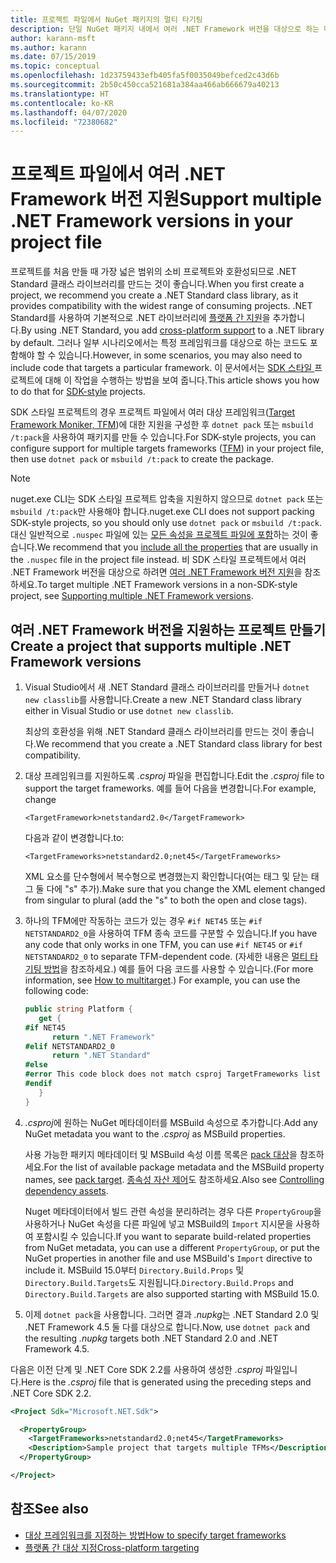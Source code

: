 ```yaml
---
title: 프로젝트 파일에서 NuGet 패키지의 멀티 타기팅
description: 단일 NuGet 패키지 내에서 여러 .NET Framework 버전을 대상으로 하는 다양한 방법에 대한 설명입니다.
author: karann-msft
ms.author: karann
ms.date: 07/15/2019
ms.topic: conceptual
ms.openlocfilehash: 1d23759433efb405fa5f0035049befced2c43d6b
ms.sourcegitcommit: 2b50c450cca521681a384aa466ab666679a40213
ms.translationtype: HT
ms.contentlocale: ko-KR
ms.lasthandoff: 04/07/2020
ms.locfileid: "72380682"
---
```

# <a name="support-multiple-net-framework-versions-in-your-project-file"></a><span data-ttu-id="0fdcc-103">프로젝트 파일에서 여러 .NET Framework 버전 지원</span><span class="sxs-lookup"><span data-stu-id="0fdcc-103">Support multiple .NET Framework versions in your project file</span></span>

<span data-ttu-id="0fdcc-104">프로젝트를 처음 만들 때 가장 넓은 범위의 소비 프로젝트와 호환성되므로 .NET Standard 클래스 라이브러리를 만드는 것이 좋습니다.</span><span class="sxs-lookup"><span data-stu-id="0fdcc-104">When you first create a project, we recommend you create a .NET Standard class library, as it provides compatibility with the widest range of consuming projects.</span></span> <span data-ttu-id="0fdcc-105">.NET Standard를 사용하여 기본적으로 .NET 라이브러리에 [플랫폼 간 지원](/dotnet/standard/library-guidance/cross-platform-targeting)을 추가합니다.</span><span class="sxs-lookup"><span data-stu-id="0fdcc-105">By using .NET Standard, you add [cross-platform support](/dotnet/standard/library-guidance/cross-platform-targeting) to a .NET library by default.</span></span> <span data-ttu-id="0fdcc-106">그러나 일부 시나리오에서는 특정 프레임워크를 대상으로 하는 코드도 포함해야 할 수 있습니다.</span><span class="sxs-lookup"><span data-stu-id="0fdcc-106">However, in some scenarios, you may also need to include code that targets a particular framework.</span></span> <span data-ttu-id="0fdcc-107">이 문서에서는 [SDK 스타일 ](../resources/check-project-format.md) 프로젝트에 대해 이 작업을 수행하는 방법을 보여 줍니다.</span><span class="sxs-lookup"><span data-stu-id="0fdcc-107">This article shows you how to do that for [SDK-style](../resources/check-project-format.md) projects.</span></span>

<span data-ttu-id="0fdcc-108">SDK 스타일 프로젝트의 경우 프로젝트 파일에서 여러 대상 프레임워크([Target Framework Moniker, TFM](/dotnet/standard/frameworks))에 대한 지원을 구성한 후 `dotnet pack` 또는 `msbuild /t:pack`을 사용하여 패키지를 만들 수 있습니다.</span><span class="sxs-lookup"><span data-stu-id="0fdcc-108">For SDK-style projects, you can configure support for multiple targets frameworks ([TFM](/dotnet/standard/frameworks)) in your project file, then use `dotnet pack` or `msbuild /t:pack` to create the package.</span></span>

> [!NOTE]
> <span data-ttu-id="0fdcc-109">nuget.exe CLI는 SDK 스타일 프로젝트 압축을 지원하지 않으므로 `dotnet pack` 또는 `msbuild /t:pack`만 사용해야 합니다.</span><span class="sxs-lookup"><span data-stu-id="0fdcc-109">nuget.exe CLI does not support packing SDK-style projects, so you should only use `dotnet pack` or `msbuild /t:pack`.</span></span> <span data-ttu-id="0fdcc-110">대신 일반적으로 `.nuspec` 파일에 있는 [모든 속성을 프로젝트 파일에 포함](../reference/msbuild-targets.md#pack-target)하는 것이 좋습니다.</span><span class="sxs-lookup"><span data-stu-id="0fdcc-110">We recommend that you [include all the properties](../reference/msbuild-targets.md#pack-target) that are usually in the `.nuspec` file in the project file instead.</span></span> <span data-ttu-id="0fdcc-111">비 SDK 스타일 프로젝트에서 여러 .NET Framework 버전을 대상으로 하려면 [여러 .NET Framework 버전 지원](supporting-multiple-target-frameworks.md)을 참조하세요.</span><span class="sxs-lookup"><span data-stu-id="0fdcc-111">To target multiple .NET Framework versions in a non-SDK-style project, see [Supporting multiple .NET Framework versions](supporting-multiple-target-frameworks.md).</span></span>

## <a name="create-a-project-that-supports-multiple-net-framework-versions"></a><span data-ttu-id="0fdcc-112">여러 .NET Framework 버전을 지원하는 프로젝트 만들기</span><span class="sxs-lookup"><span data-stu-id="0fdcc-112">Create a project that supports multiple .NET Framework versions</span></span>

1. <span data-ttu-id="0fdcc-113">Visual Studio에서 새 .NET Standard 클래스 라이브러리를 만들거나 `dotnet new classlib`를 사용합니다.</span><span class="sxs-lookup"><span data-stu-id="0fdcc-113">Create a new .NET Standard class library either in Visual Studio or use `dotnet new classlib`.</span></span>

   <span data-ttu-id="0fdcc-114">최상의 호환성을 위해 .NET Standard 클래스 라이브러리를 만드는 것이 좋습니다.</span><span class="sxs-lookup"><span data-stu-id="0fdcc-114">We recommend that you create a .NET Standard class library for best compatibility.</span></span>

2. <span data-ttu-id="0fdcc-115">대상 프레임워크를 지원하도록 *.csproj* 파일을 편집합니다.</span><span class="sxs-lookup"><span data-stu-id="0fdcc-115">Edit the *.csproj* file to support the target frameworks.</span></span> <span data-ttu-id="0fdcc-116">예를 들어 다음을 변경합니다.</span><span class="sxs-lookup"><span data-stu-id="0fdcc-116">For example, change</span></span>
   
   `<TargetFramework>netstandard2.0</TargetFramework>`
   
   <span data-ttu-id="0fdcc-117">다음과 같이 변경합니다.</span><span class="sxs-lookup"><span data-stu-id="0fdcc-117">to:</span></span>
   
   `<TargetFrameworks>netstandard2.0;net45</TargetFrameworks>`

   <span data-ttu-id="0fdcc-118">XML 요소를 단수형에서 복수형으로 변경했는지 확인합니다(여는 태그 및 닫는 태그 둘 다에 "s" 추가).</span><span class="sxs-lookup"><span data-stu-id="0fdcc-118">Make sure that you change the XML element changed from singular to plural (add the "s" to both the open and close tags).</span></span>

3. <span data-ttu-id="0fdcc-119">하나의 TFM에만 작동하는 코드가 있는 경우 `#if NET45` 또는 `#if NETSTANDARD2_0`을 사용하여 TFM 종속 코드를 구분할 수 있습니다.</span><span class="sxs-lookup"><span data-stu-id="0fdcc-119">If you have any code that only works in one TFM, you can use `#if NET45` or `#if NETSTANDARD2_0` to separate TFM-dependent code.</span></span> <span data-ttu-id="0fdcc-120">(자세한 내용은 [멀티 타기팅 방법](/dotnet/core/tutorials/libraries#how-to-multitarget)을 참조하세요.) 예를 들어 다음 코드를 사용할 수 있습니다.</span><span class="sxs-lookup"><span data-stu-id="0fdcc-120">(For more information, see [How to multitarget](/dotnet/core/tutorials/libraries#how-to-multitarget).) For example, you can use the following code:</span></span>

   ```csharp
   public string Platform {
      get {
   #if NET45
         return ".NET Framework"
   #elif NETSTANDARD2_0
         return ".NET Standard"
   #else
   #error This code block does not match csproj TargetFrameworks list
   #endif
      }
   }
   ```

4. <span data-ttu-id="0fdcc-121">*.csproj*에 원하는 NuGet 메타데이터를 MSBuild 속성으로 추가합니다.</span><span class="sxs-lookup"><span data-stu-id="0fdcc-121">Add any NuGet metadata you want to the *.csproj* as MSBuild properties.</span></span>

   <span data-ttu-id="0fdcc-122">사용 가능한 패키지 메타데이터 및 MSBuild 속성 이름 목록은 [pack 대상](../reference/msbuild-targets.md#pack-target)을 참조하세요.</span><span class="sxs-lookup"><span data-stu-id="0fdcc-122">For the list of available package metadata and the MSBuild property names, see [pack target](../reference/msbuild-targets.md#pack-target).</span></span> <span data-ttu-id="0fdcc-123">[종속성 자산 제어](../consume-packages/package-references-in-project-files.md#controlling-dependency-assets)도 참조하세요.</span><span class="sxs-lookup"><span data-stu-id="0fdcc-123">Also see [Controlling dependency assets](../consume-packages/package-references-in-project-files.md#controlling-dependency-assets).</span></span>

   <span data-ttu-id="0fdcc-124">Nuget 메타데이터에서 빌드 관련 속성을 분리하려는 경우 다른 `PropertyGroup`을 사용하거나 NuGet 속성을 다른 파일에 넣고 MSBuild의 `Import` 지시문을 사용하여 포함시킬 수 있습니다.</span><span class="sxs-lookup"><span data-stu-id="0fdcc-124">If you want to separate build-related properties from NuGet metadata, you can use a different `PropertyGroup`, or put the NuGet properties in another file and use MSBuild's `Import` directive to include it.</span></span> <span data-ttu-id="0fdcc-125">MSBuild 15.0부터 `Directory.Build.Props` 및 `Directory.Build.Targets`도 지원됩니다.</span><span class="sxs-lookup"><span data-stu-id="0fdcc-125">`Directory.Build.Props` and `Directory.Build.Targets` are also supported starting with MSBuild 15.0.</span></span>

5. <span data-ttu-id="0fdcc-126">이제 `dotnet pack`을 사용합니다. 그러면 결과 *.nupkg*는 .NET Standard 2.0 및 .NET Framework 4.5 둘 다를 대상으로 합니다.</span><span class="sxs-lookup"><span data-stu-id="0fdcc-126">Now, use `dotnet pack` and the resulting *.nupkg* targets both .NET Standard 2.0 and .NET Framework 4.5.</span></span>

<span data-ttu-id="0fdcc-127">다음은 이전 단계 및 .NET Core SDK 2.2를 사용하여 생성한 *.csproj* 파일입니다.</span><span class="sxs-lookup"><span data-stu-id="0fdcc-127">Here is the *.csproj* file that is generated using the preceding steps and .NET Core SDK 2.2.</span></span>

```xml
<Project Sdk="Microsoft.NET.Sdk">

  <PropertyGroup>
    <TargetFrameworks>netstandard2.0;net45</TargetFrameworks>
    <Description>Sample project that targets multiple TFMs</Description>
  </PropertyGroup>

</Project>
```

## <a name="see-also"></a><span data-ttu-id="0fdcc-128">참조</span><span class="sxs-lookup"><span data-stu-id="0fdcc-128">See also</span></span>

* [<span data-ttu-id="0fdcc-129">대상 프레임워크를 지정하는 방법</span><span class="sxs-lookup"><span data-stu-id="0fdcc-129">How to specify target frameworks</span></span>](/dotnet/standard/frameworks#how-to-specify-target-frameworks)
* [<span data-ttu-id="0fdcc-130">플랫폼 간 대상 지정</span><span class="sxs-lookup"><span data-stu-id="0fdcc-130">Cross-platform targeting</span></span>](/dotnet/standard/library-guidance/cross-platform-targeting)
